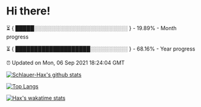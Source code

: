 # Hi there!

⏳ { █████░░░░░░░░░░░░░░░░░░░░░░░░░ } - 19.89% - Month progress

⏳ { ████████████████████░░░░░░░░░░ } - 68.16% - Year progress

⏰ Updated on Mon, 06 Sep 2021 18:24:04 GMT


[![Schlauer-Hax's github stats](https://github-readme-stats.vercel.app/api?username=Schlauer-Hax&show_icons=true&theme=dark&count_private=true)](https://github.com/Schlauer-Hax)


[![Top Langs](https://github-readme-stats.vercel.app/api/top-langs/?username=Schlauer-Hax&layout=compact&theme=dark)](https://github.com/Schlauer-Hax?tab=repositories)


[![Hax's wakatime stats](https://github-readme-stats.vercel.app/api/wakatime?username=Hax&theme=dark)](https://wakatime.com/@Hax)

